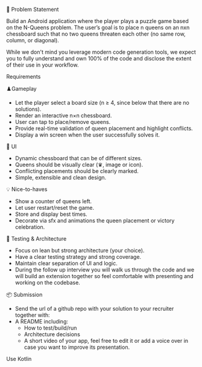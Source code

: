 📌 Problem Statement

Build an Android application where the player plays a puzzle game based on the N-Queens problem.
The user’s goal is to place n queens on an nxn chessboard such that no two queens threaten each other (no same row, column, or diagonal).

While we don't mind you leverage modern code generation tools, we expect you to fully understand and own 100% of the code and disclose the extent of their use in your workflow.

Requirements

♟️Gameplay
 - Let the player select a board size (n ≥ 4, since below that there are no solutions).
 - Render an interactive n×n chessboard.
 - User can tap to place/remove queens.
 - Provide real-time validation of queen placement and highlight conflicts.
 - Display a win screen when the user successfully solves it.

🎨 UI

 - Dynamic chessboard that can be of different sizes.
 - Queens should be visually clear (♛, image or icon).
 - Conflicting placements should be clearly marked.
 - Simple, extensible and clean design.

💡 Nice-to-haves

 - Show a counter of queens left.
 - Let user restart/reset the game.
 - Store and display best times.
 - Decorate via sfx and animations the queen placement or victory celebration.

📐 Testing & Architecture

 - Focus on lean but strong architecture (your choice).
 - Have a clear testing strategy and strong coverage.
 - Maintain clear separation of UI and logic.
 - During the follow up interview you will walk us through the code and we will build an extension together so feel comfortable with presenting and working on the codebase.

📦 Submission

 - Send the url of a github repo with your solution to your recruiter together with:
 - A README including:
   - How to test/build/run
   - Architecture decisions
   - A short video of your app, feel free to edit it or add a voice over in case you want to improve its presentation.

Use Kotlin
